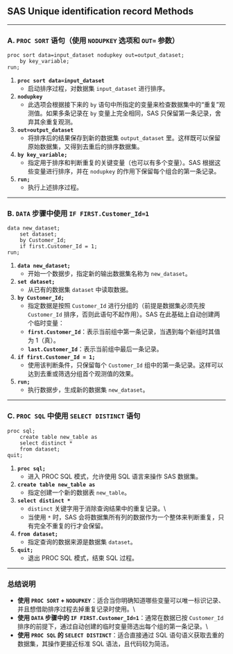 ## SAS Unique identification record Methods

------------------------------------------------------------------------

### A. `PROC SORT` 语句（使用 `NODUPKEY` 选项和 `OUT=` 参数）

``` sas
proc sort data=input_dataset nodupkey out=output_dataset;
    by key_variable;
run;
```

1.  **`proc sort data=input_dataset`**
    -   启动排序过程，对数据集 `input_dataset` 进行排序。
2.  **`nodupkey`**
    -   此选项会根据接下来的 `by` 语句中所指定的变量来检查数据集中的“重复”观测值。如果多条记录在 `by` 变量上完全相同，SAS 只保留第一条记录，舍弃其余重复观测。
3.  **`out=output_dataset`**
    -   将排序后的结果保存到新的数据集 `output_dataset` 里。这样既可以保留原始数据集，又得到去重后的排序数据集。
4.  **`by key_variable;`**
    -   指定用于排序和判断重复的关键变量（也可以有多个变量）。SAS 根据这些变量进行排序，并在 `nodupkey` 的作用下保留每个组合的第一条记录。
5.  **`run;`**
    -   执行上述排序过程。

------------------------------------------------------------------------

### B. `DATA` 步骤中使用 `IF FIRST.Customer_Id=1`

``` sas
data new_dataset;
    set dataset;
    by Customer_Id;
    if first.Customer_Id = 1;
run;
```

1.  **`data new_dataset;`**
    -   开始一个数据步，指定新的输出数据集名称为 `new_dataset`。
2.  **`set dataset;`**
    -   从已有的数据集 `dataset` 中读取数据。
3.  **`by Customer_Id;`**
    -   指定数据是按照 `Customer_Id` 进行分组的（前提是数据集必须先按 `Customer_Id` 排序，否则此语句不起作用）。SAS 在此基础上自动创建两个临时变量：
    -   **`first.Customer_Id`**：表示当前组中第一条记录，当遇到每个新组时其值为 1（真）。
    -   **`last.Customer_Id`**：表示当前组中最后一条记录。
4.  **`if first.Customer_Id = 1;`**
    -   使用该判断条件，只保留每个 `Customer_Id` 组中的第一条记录。这样可以达到去重或筛选分组首个观测值的效果。
5.  **`run;`**
    -   执行数据步，生成新的数据集 `new_dataset`。

------------------------------------------------------------------------

### C. `PROC SQL` 中使用 `SELECT DISTINCT` 语句

``` sas
proc sql;
    create table new_table as 
    select distinct *
    from dataset;
quit;
```

1.  **`proc sql;`**
    -   进入 PROC SQL 模式，允许使用 SQL 语言来操作 SAS 数据集。
2.  **`create table new_table as`**
    -   指定创建一个新的数据表 `new_table`。
3.  **`select distinct *`**
    -   `distinct` 关键字用于消除查询结果中的重复记录。\
    -   当使用 `*` 时，SAS 会将数据集所有列的数据作为一个整体来判断重复，只有完全不重复的行才会保留。
4.  **`from dataset;`**
    -   指定查询的数据来源是数据集 `dataset`。
5.  **`quit;`**
    -   退出 PROC SQL 模式，结束 SQL 过程。

------------------------------------------------------------------------

### 总结说明

-   **使用 `PROC SORT` + `NODUPKEY`**：适合当你明确知道哪些变量可以唯一标识记录、并且想借助排序过程去掉重复记录时使用。\
-   **使用 `DATA` 步骤中的 `IF FIRST.Customer_Id=1`**：通常在数据已按 `Customer_Id` 排序的前提下，通过自动创建的临时变量筛选出每个组的第一条记录。\
-   **使用 `PROC SQL` 的 `SELECT DISTINCT`**：适合直接通过 SQL 语句语义获取去重的数据集，其操作更接近标准 SQL 语法，且代码较为简洁。
